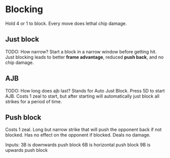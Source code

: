 # Blocking

Hold 4 or 1 to block. Every move does lethal chip damage.

## Just block

TODO: How narrow?
Start a block in a narrow window before getting hit. Just blocking leads to better **frame advantage**, reduced **push back**,
and no chip damage.

## AJB

TODO: How long does ajb last?
Stands for Auto Just Block. Press 5D to start AJB. Costs 1 zeal to start, but after starting will automatically just block all
strikes for a period of time.

## Push block

Costs 1 zeal. Long but narrow strike that will push the opponent back if not blocked. Has no effect on the opponent if blocked. Deals no damage.

Inputs:
    3B is downwards push block
    6B is horizontal push block
    9B is upwards push block


